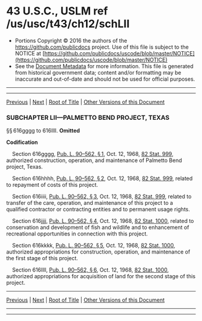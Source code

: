 ---
---

# 43 U.S.C., USLM ref /us/usc/t43/ch12/schLII

* Portions Copyright © 2016 the authors of the https://github.com/publicdocs project.
  Use of this file is subject to the NOTICE at [https://github.com/publicdocs/uscode/blob/master/NOTICE](https://github.com/publicdocs/uscode/blob/master/NOTICE)
* See the [Document Metadata](././../../../../..//README.md) for more information.
  This file is generated from historical government data; content and/or formatting may be inaccurate and out-of-date and should not be used for official purposes.

----------
----------

[Previous](./../../../../..//us/usc/t43/ch12/schLI/m__us_usc_t43_ch12_schLI.md) | [Next](./../../../../..//us/usc/t43/ch12/schLIII/m__us_usc_t43_ch12_schLIII.md) | [Root of Title](./../../../../../) | [Other Versions of this Document](https://publicdocs.github.io/go/links?ns=uslm&ref=%2Fus%2Fusc%2Ft43%2Fch12%2FschLII)

### SUBCHAPTER LII—PALMETTO BEND PROJECT, TEXAS

§§ 616gggg to 616llll. __Omitted__ 

 __Codification__ 

    Section 616gggg, [Pub. L. 90–562, § 1][/us/pl/90/562/s1], Oct. 12, 1968, [82 Stat. 999][/us/stat/82/999], authorized construction, operation, and maintenance of Palmetto Bend project, Texas.

    Section 616hhhh, [Pub. L. 90–562, § 2][/us/pl/90/562/s2], Oct. 12, 1968, [82 Stat. 999][/us/stat/82/999], related to repayment of costs of this project.

    Section 616iiii, [Pub. L. 90–562, § 3][/us/pl/90/562/s3], Oct. 12, 1968, [82 Stat. 999][/us/stat/82/999], related to transfer of the care, operation, and maintenance of this project to a qualified contractor or contracting entities and to permanent usage rights.

    Section 616jjjj, [Pub. L. 90–562, § 4][/us/pl/90/562/s4], Oct. 12, 1968, [82 Stat. 1000][/us/stat/82/1000], related to conservation and development of fish and wildlife and to enhancement of recreational opportunities in connection with this project.

    Section 616kkkk, [Pub. L. 90–562, § 5][/us/pl/90/562/s5], Oct. 12, 1968, [82 Stat. 1000][/us/stat/82/1000], authorized appropriations for construction, operation, and maintenance of the first stage of this project.

    Section 616llll, [Pub. L. 90–562, § 6][/us/pl/90/562/s6], Oct. 12, 1968, [82 Stat. 1000][/us/stat/82/1000], authorized appropriations for acquisition of land for the second stage of this project.

----------

[Previous](./../../../../..//us/usc/t43/ch12/schLI/m__us_usc_t43_ch12_schLI.md) | [Next](./../../../../..//us/usc/t43/ch12/schLIII/m__us_usc_t43_ch12_schLIII.md) | [Root of Title](./../../../../../) | [Other Versions of this Document](https://publicdocs.github.io/go/links?ns=uslm&ref=%2Fus%2Fusc%2Ft43%2Fch12%2FschLII)

----------
----------

[/us/pl/90/562/s1]: https://publicdocs.github.io/go/links?ns=uslm&ref=%2Fus%2Fpl%2F90%2F562%2Fs1
[/us/stat/82/999]: https://publicdocs.github.io/go/links?ns=uslm&ref=%2Fus%2Fstat%2F82%2F999
[/us/pl/90/562/s2]: https://publicdocs.github.io/go/links?ns=uslm&ref=%2Fus%2Fpl%2F90%2F562%2Fs2
[/us/stat/82/999]: https://publicdocs.github.io/go/links?ns=uslm&ref=%2Fus%2Fstat%2F82%2F999
[/us/pl/90/562/s3]: https://publicdocs.github.io/go/links?ns=uslm&ref=%2Fus%2Fpl%2F90%2F562%2Fs3
[/us/stat/82/999]: https://publicdocs.github.io/go/links?ns=uslm&ref=%2Fus%2Fstat%2F82%2F999
[/us/pl/90/562/s4]: https://publicdocs.github.io/go/links?ns=uslm&ref=%2Fus%2Fpl%2F90%2F562%2Fs4
[/us/stat/82/1000]: https://publicdocs.github.io/go/links?ns=uslm&ref=%2Fus%2Fstat%2F82%2F1000
[/us/pl/90/562/s5]: https://publicdocs.github.io/go/links?ns=uslm&ref=%2Fus%2Fpl%2F90%2F562%2Fs5
[/us/stat/82/1000]: https://publicdocs.github.io/go/links?ns=uslm&ref=%2Fus%2Fstat%2F82%2F1000
[/us/pl/90/562/s6]: https://publicdocs.github.io/go/links?ns=uslm&ref=%2Fus%2Fpl%2F90%2F562%2Fs6
[/us/stat/82/1000]: https://publicdocs.github.io/go/links?ns=uslm&ref=%2Fus%2Fstat%2F82%2F1000


